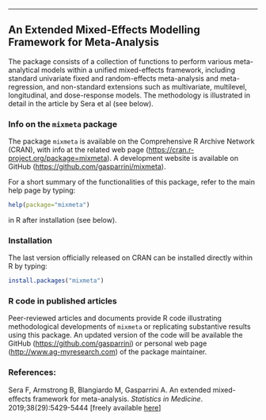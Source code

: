 -----------------------------------

## An Extended Mixed-Effects Modelling Framework for Meta-Analysis

The package consists of a collection of functions to perform various meta-analytical models within a unified mixed-effects framework, including standard univariate fixed and random-effects meta-analysis and meta-regression, and non-standard extensions such as multivariate, multilevel, longitudinal, and dose-response models. The methodology is illustrated in detail in the article by Sera et al (see below).

### Info on the `mixmeta` package

The package `mixmeta` is available on the Comprehensive R Archive Network (CRAN), with info at the related web page (https://cran.r-project.org/package=mixmeta). A development website is available on GitHub (https://github.com/gasparrini/mixmeta).

For a short summary of the functionalities of this package, refer to the main help page by typing:

```r
help(package="mixmeta")
```

in R after installation (see below).

### Installation

The last version officially released on CRAN can be installed directly within R by typing:

```r
install.packages("mixmeta")
```

### R code in published articles

Peer-reviewed articles and documents provide R code illustrating methodological developments of `mixmeta` or replicating substantive results using this package. An updated version of the code will be available the GitHub (https://github.com/gasparrini) or personal web page (http://www.ag-myresearch.com) of the package maintainer.

### References:

Sera F, Armstrong B, Blangiardo M, Gasparrini A. An extended mixed-eﬀects framework for meta-analysis. *Statistics in Medicine*. 2019;38(29):5429-5444 [freely available [here](http://www.ag-myresearch.com/2019_sera_statmed.html)]
